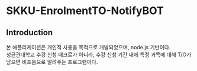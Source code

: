 # SKKU-EnrolmentTO-NotifyBOT
## Introduction
본 애플리케이션은 개인적 사용을 목적으로 개발되었으며, node.js 기반이다.\
성균관대학교 수강 신청 매크로가 아니라, 수강 신청 기간 내에 특정 과목에 대해 T/O가 남으면 비프음으로 알려주는 프로그램이다.
